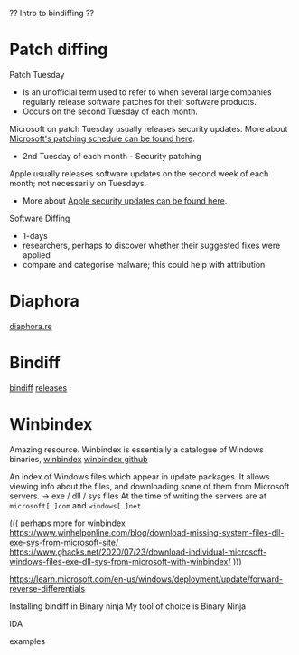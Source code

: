 ?? Intro to bindiffing ??


# Patch diffing

Patch Tuesday
* Is an unofficial term used to refer to when several large companies regularly release software patches for their software products. 
* Occurs on the second Tuesday of each month.


Microsoft on patch Tuesday usually releases security updates.
More about [Microsoft's patching schedule can be found here](https://learn.microsoft.com/en-us/windows/deployment/update/release-cycle#types-of-update-releases).
* 2nd Tuesday of each month - Security patching

Apple usually releases software updates on the second week of each month; not necessarily on Tuesdays.
* More about [Apple security updates can be found here](https://support.apple.com/en-us/100100).





Software Diffing
* 1-days
* researchers, perhaps to discover whether their suggested fixes were applied
* compare and categorise malware; this could help with attribution







# Diaphora
[diaphora.re](https://github.com/joxeankoret/diaphora)


# Bindiff
[bindiff](https://zynamics.com/bindiff.html)
[releases](https://github.com/google/bindiff/releases/tag/v8)



# Winbindex
Amazing resource. Winbindex is essentially a catalogue of Windows binaries, 
[winbindex](https://winbindex.m417z.com/)
[winbindex github](https://github.com/m417z/winbindex)



An index of Windows files which appear in update packages.
It allows viewing info about the files, and downloading some of them from Microsoft servers. -> exe / dll / sys files
At the time of writing the servers are at `microsoft[.]com` and `windows[.]net`


(((
perhaps more for winbindex
https://www.winhelponline.com/blog/download-missing-system-files-dll-exe-sys-from-microsoft-site/
https://www.ghacks.net/2020/07/23/download-individual-microsoft-windows-files-exe-dll-sys-from-microsoft-with-winbindex/
)))



https://learn.microsoft.com/en-us/windows/deployment/update/forward-reverse-differentials





Installing bindiff in Binary ninja
My tool of choice is
Binary Ninja

IDA


examples
